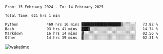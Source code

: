 <!--START_SECTION:waka-->

```txt
From: 15 February 2024 - To: 14 February 2025

Total Time: 621 hrs 1 min

Python             469 hrs 16 mins ██████████████████▒░░░░░░   73.82 %
Bash               93 hrs 41 mins  ███▓░░░░░░░░░░░░░░░░░░░░░   14.74 %
Markdown           16 hrs 14 mins  ▓░░░░░░░░░░░░░░░░░░░░░░░░   02.56 %
Other              14 hrs 39 mins  ▓░░░░░░░░░░░░░░░░░░░░░░░░   02.31 %
```

<!--END_SECTION:waka-->
[![wakatime](https://wakatime.com/badge/user/5f89a63a-5294-4958-ad30-2b3455e63f2a.svg)](https://wakatime.com/@5f89a63a-5294-4958-ad30-2b3455e63f2a)
